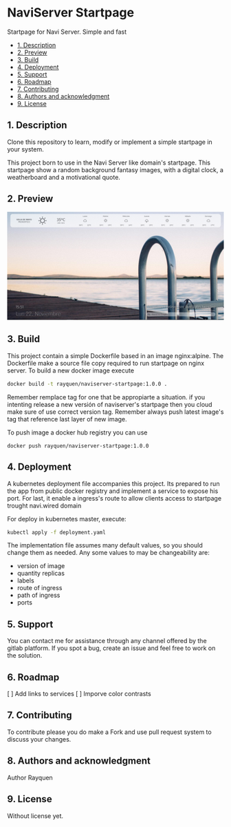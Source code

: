 <!-- omit in toc -->
# NaviServer Startpage

Startpage for Navi Server. Simple and fast

- [1. Description](#1-description)
- [2. Preview](#2-preview)
- [3. Build](#3-build)
- [4. Deployment](#4-deployment)
- [5. Support](#5-support)
- [6. Roadmap](#6-roadmap)
- [7. Contributing](#7-contributing)
- [8. Authors and acknowledgment](#8-authors-and-acknowledgment)
- [9. License](#9-license)

## 1. Description

Clone this repository to learn, modify or implement a simple startpage in your system.

This project born to use in the Navi Server like domain's startpage.
This startpage show a random background fantasy images, with a digital clock, a weatherboard and a motivational quote.

## 2. Preview

![preview](doc/preview/preview1.png)

## 3. Build

This project contain a simple Dockerfile based in an image nginx:alpine. The Dockerfile make a source file copy required to run startpage on nginx server.
To build a new docker image execute

``` bash
docker build -t rayquen/naviserver-startpage:1.0.0 .
```

Remember remplace tag for one that be appropiarte a situation.
if you intenting release a new versión of naviserver's startpage then you cloud make sure of use correct version tag. Remember always push latest image's tag that reference last layer of new image.

To push image a docker hub registry you can use

```
docker push rayquen/naviserver-startpage:1.0.0
```

## 4. Deployment

A kubernetes deployment file accompanies this project.
Its prepared to run the app from public docker registry and implement a service to expose his port.
For last, it enable a ingress's route to allow clients access to startpage trought navi.wired domain

For deploy in kubernetes master, execute:

```bash
kubectl apply -f deployment.yaml
```

The implementation file assumes many default values, so you should change them as needed.
Any some values to may be changeability are:

- version of image
- quantity replicas
- labels
- route of ingress
- path of ingress
- ports

## 5. Support

You can contact me for assistance through any channel offered by the gitlab platform.
If you spot a bug, create an issue and feel free to work on the solution.

## 6. Roadmap

[ ] Add links to services
[ ] Imporve color contrasts

## 7. Contributing

To contribute please you do make a Fork and use pull request system to discuss your changes.

## 8. Authors and acknowledgment

Author Rayquen

## 9. License

Without license yet.

